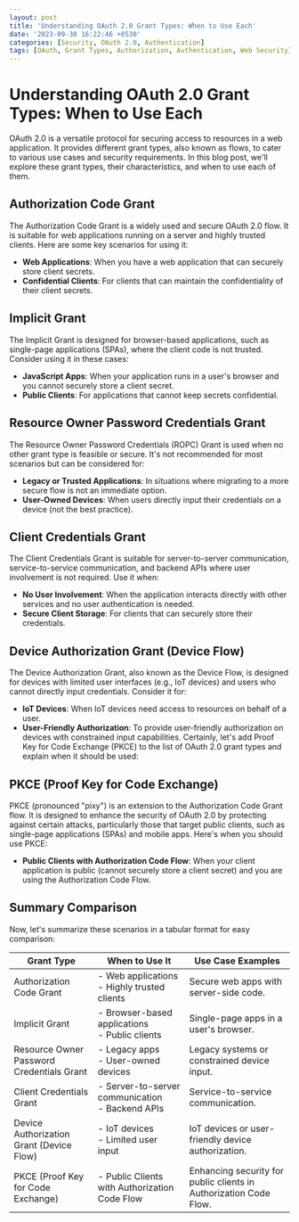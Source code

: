 ```yaml
---
layout: post
title: 'Understanding OAuth 2.0 Grant Types: When to Use Each'
date: '2023-09-30 16:22:46 +0530'
categories: [Security, OAuth 2.0, Authentication]
tags: [OAuth, Grant Types, Authorization, Authentication, Web Security]
---
```

# Understanding OAuth 2.0 Grant Types: When to Use Each

OAuth 2.0 is a versatile protocol for securing access to resources in a web application. It provides different grant types, also known as flows, to cater to various use cases and security requirements. In this blog post, we'll explore these grant types, their characteristics, and when to use each of them.

## Authorization Code Grant

The Authorization Code Grant is a widely used and secure OAuth 2.0 flow. It is suitable for web applications running on a server and highly trusted clients. Here are some key scenarios for using it:

- **Web Applications**: When you have a web application that can securely store client secrets.
- **Confidential Clients**: For clients that can maintain the confidentiality of their client secrets.

## Implicit Grant

The Implicit Grant is designed for browser-based applications, such as single-page applications (SPAs), where the client code is not trusted. Consider using it in these cases:

- **JavaScript Apps**: When your application runs in a user's browser and you cannot securely store a client secret.
- **Public Clients**: For applications that cannot keep secrets confidential.

## Resource Owner Password Credentials Grant

The Resource Owner Password Credentials (ROPC) Grant is used when no other grant type is feasible or secure. It's not recommended for most scenarios but can be considered for:

- **Legacy or Trusted Applications**: In situations where migrating to a more secure flow is not an immediate option.
- **User-Owned Devices**: When users directly input their credentials on a device (not the best practice).

## Client Credentials Grant

The Client Credentials Grant is suitable for server-to-server communication, service-to-service communication, and backend APIs where user involvement is not required. Use it when:

- **No User Involvement**: When the application interacts directly with other services and no user authentication is needed.
- **Secure Client Storage**: For clients that can securely store their credentials.

## Device Authorization Grant (Device Flow)

The Device Authorization Grant, also known as the Device Flow, is designed for devices with limited user interfaces (e.g., IoT devices) and users who cannot directly input credentials. Consider it for:

- **IoT Devices**: When IoT devices need access to resources on behalf of a user.
- **User-Friendly Authorization**: To provide user-friendly authorization on devices with constrained input capabilities.
  Certainly, let's add Proof Key for Code Exchange (PKCE) to the list of OAuth 2.0 grant types and explain when it should be used:

## PKCE (Proof Key for Code Exchange)

PKCE (pronounced "pixy") is an extension to the Authorization Code Grant flow. It is designed to enhance the security of OAuth 2.0 by protecting against certain attacks, particularly those that target public clients, such as single-page applications (SPAs) and mobile apps. Here's when you should use PKCE:

- **Public Clients with Authorization Code Flow**: When your client application is public (cannot securely store a client secret) and you are using the Authorization Code Flow.

## Summary Comparison

Now, let's summarize these scenarios in a tabular format for easy comparison:

| Grant Type                     | When to Use It                                     | Use Case Examples                                   |
|--------------------------------|----------------------------------------------------|-----------------------------------------------------|
| Authorization Code Grant       | - Web applications<br> - Highly trusted clients  | Secure web apps with server-side code.              |
| Implicit Grant                 | - Browser-based applications<br> - Public clients | Single-page apps in a user's browser.              |
| Resource Owner Password Credentials Grant | - Legacy apps<br> - User-owned devices    | Legacy systems or constrained device input.        |
| Client Credentials Grant       | - Server-to-server communication<br> - Backend APIs | Service-to-service communication.                   |
| Device Authorization Grant (Device Flow) | - IoT devices<br> - Limited user input | IoT devices or user-friendly device authorization. |
| PKCE (Proof Key for Code Exchange) | - Public Clients with Authorization Code Flow | Enhancing security for public clients in Authorization Code Flow. |

